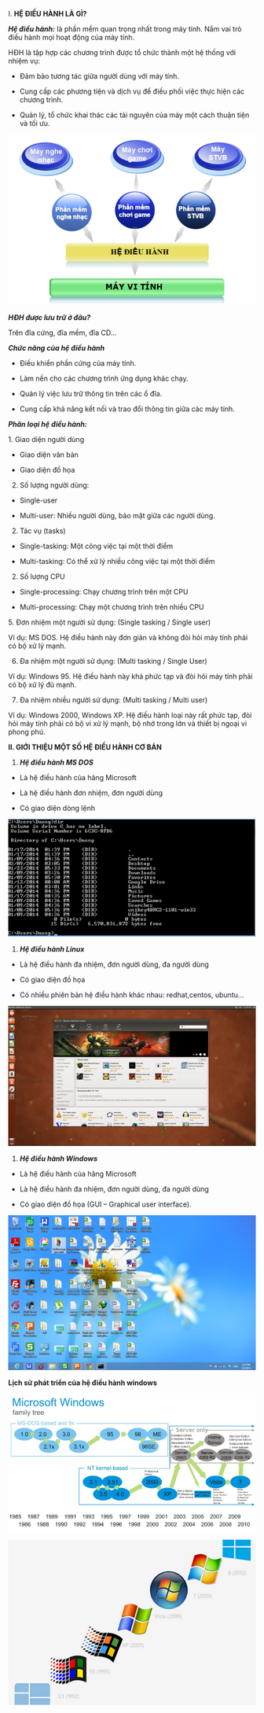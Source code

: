 I.  **HỆ ĐIỀU HÀNH LÀ GÌ?**

***Hệ điều hành:*** là phần mềm quan trọng nhất trong máy tính. Nắm vai
trò điều hành mọi hoạt động của máy tính.

HĐH là tập hợp các chương trình được tổ chức thành một hệ thống với
nhiệm vụ:

- Đảm bảo tương tác giữa người dùng với máy tính.

- Cung cấp các phương tiện và dịch vụ để điều phối việc thực hiện các
    chương trình.

- Quản lý, tổ chức khai thác các tài nguyên của máy một cách thuận
    tiện và tối ưu.

![](3.1-tong-quan-ve-he-dieu-hanh-media/media/image1.png)

***HĐH được lưu trữ ở đâu?***

Trên đĩa cứng, đĩa mềm, đĩa CD…

***Chức năng của hệ điều hành***

- Điều khiển phần cứng của máy tính.

- Làm nền cho các chương trình ứng dụng khác chạy.

- Quản lý việc lưu trữ thông tin trên các ổ đĩa.

- Cung cấp khả năng kết nối và trao đổi thông tin giữa các máy tính.

***Phân loại hệ điều hành:***

1\. Giao diện người dùng

- Giao diện văn bản

- Giao diện đồ họa

2.  Số lượng người dùng:

- Single-user

- Multi-user: Nhiều người dùng, bảo mật giữa các người dùng.

2.  Tác vụ (tasks)

- Single-tasking: Một công việc tại một thời điểm

- Multi-tasking: Có thể xử lý nhiều công việc tại một thời điểm

2.  Số lượng CPU

- Single-processing: Chạy chương trình trên một CPU

- Multi-processing: Chạy một chương trình trên nhiều CPU

5\. Đơn nhiệm một người sử dụng: (Single tasking / Single user)

Ví dụ: MS DOS. Hệ điều hành này đơn giản và không đòi hỏi máy tính phải
có bộ xử lý mạnh.

6.  Đa nhiệm một người sử dụng: (Multi tasking / Single User)

Ví dụ: Windows 95. Hệ điều hành này khá phức tạp và đòi hỏi máy tính
phải có bộ xử lý đủ mạnh.

7.  Đa nhiệm nhiều người sử dụng: (Multi tasking / Multi user)

Ví dụ: Windows 2000, Windows XP. Hệ điều hành loại này rất phức tạp, đòi
hỏi máy tính phải có bộ vi xử lý mạnh, bộ nhớ trong lớn và thiết bị
ngoại vi phong phú.

**II. GIỚI THIỆU MỘT SỐ HỆ ĐIỀU HÀNH CƠ BẢN**

1.  ***Hệ điều hành MS DOS***

- Là hệ điều hành của hãng Microsoft

- Là hệ điều hành đơn nhiệm, đơn người dùng

- Có giao diện dòng lệnh

![](3.1-tong-quan-ve-he-dieu-hanh-media/media/image2.png)

1.  ***Hệ điều hành Linux***

- Là hệ điều hành đa nhiệm, đơn người dùng, đa người dùng

- Có giao diện đồ họa

- Có nhiều phiên bản hệ điều hành khác nhau: redhat,centos, ubuntu...

![](3.1-tong-quan-ve-he-dieu-hanh-media/media/image3.png)

1.  ***Hệ điều hành Windows***

- Là hệ điều hành của hãng Microsoft

- Là hệ điều hành đa nhiệm, đơn người dùng, đa người dùng

- Có giao diện đồ họa (GUI – Graphical user interface).

![](3.1-tong-quan-ve-he-dieu-hanh-media/media/image4.png)

**Lịch sử phát triển của hệ điều hành windows**

![](3.1-tong-quan-ve-he-dieu-hanh-media/media/image5.jpeg)

![](3.1-tong-quan-ve-he-dieu-hanh-media/media/image6.jpeg)
